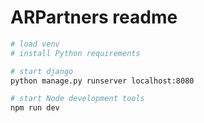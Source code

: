 # ARPartners readme

```sh
# load venv
# install Python requirements

# start django
python manage.py runserver localhost:8080

# start Node development tools
npm run dev
```
